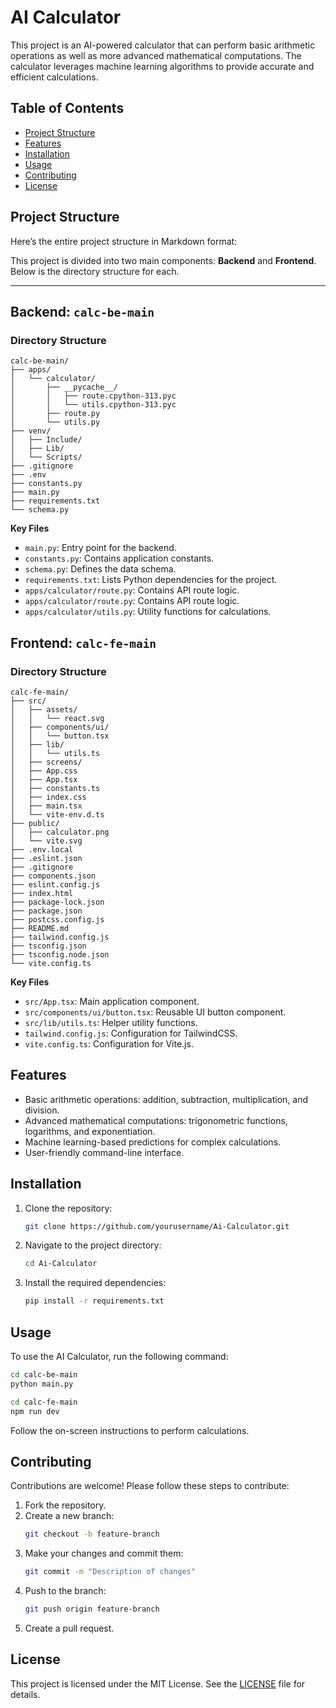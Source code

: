 # AI Calculator

This project is an AI-powered calculator that can perform basic arithmetic operations as well as more advanced mathematical computations. The calculator leverages machine learning algorithms to provide accurate and efficient calculations.

## Table of Contents

- [Project Structure](#project-structure)
- [Features](#features)
- [Installation](#installation)
- [Usage](#usage)
- [Contributing](#contributing)
- [License](#license)

## Project Structure

Here’s the entire project structure in Markdown format:



This project is divided into two main components: **Backend** and **Frontend**. 
Below is the directory structure for each.

---

## Backend: `calc-be-main`

### Directory Structure
```plaintext
calc-be-main/
├── apps/
│   └── calculator/
│       ├── __pycache__/
│       │   ├── route.cpython-313.pyc
│       │   └── utils.cpython-313.pyc
│       ├── route.py
│       └── utils.py
├── venv/
│   ├── Include/
│   ├── Lib/
│   └── Scripts/
├── .gitignore
├── .env
├── constants.py
├── main.py
├── requirements.txt
└── schema.py
```
**Key Files**
- `main.py`: Entry point for the backend.
- `constants.py`: Contains application constants.
- `schema.py`: Defines the data schema.
- `requirements.txt`: Lists Python dependencies for the project.
- `apps/calculator/route.py`: Contains API route logic.
- `apps/calculator/route.py`: Contains API route logic.
- `apps/calculator/utils.py`: Utility functions for calculations.


## Frontend: `calc-fe-main`

### Directory Structure
```plaintext
calc-fe-main/
├── src/
│   ├── assets/
│   │   └── react.svg
│   ├── components/ui/
│   │   └── button.tsx
│   ├── lib/
│   │   └── utils.ts
│   ├── screens/
│   ├── App.css
│   ├── App.tsx
│   ├── constants.ts
│   ├── index.css
│   ├── main.tsx
│   └── vite-env.d.ts
├── public/
│   ├── calculator.png
│   └── vite.svg
├── .env.local
├── .eslint.json
├── .gitignore
├── components.json
├── eslint.config.js
├── index.html
├── package-lock.json
├── package.json
├── postcss.config.js
├── README.md
├── tailwind.config.js
├── tsconfig.json
├── tsconfig.node.json
└── vite.config.ts
```
**Key Files**
- `src/App.tsx`: Main application component.
- `src/components/ui/button.tsx`: Reusable UI button component.
- `src/lib/utils.ts`: Helper utility functions.
- `tailwind.config.js`: Configuration for TailwindCSS.
- `vite.config.ts`: Configuration for Vite.js.



## Features

- Basic arithmetic operations: addition, subtraction, multiplication, and division.
- Advanced mathematical computations: trigonometric functions, logarithms, and exponentiation.
- Machine learning-based predictions for complex calculations.
- User-friendly command-line interface.

## Installation

1. Clone the repository:
    ```sh
    git clone https://github.com/yourusername/Ai-Calculator.git
    ```
2. Navigate to the project directory:
    ```sh
    cd Ai-Calculator
    ```
3. Install the required dependencies:
    ```sh
    pip install -r requirements.txt
    ```

## Usage

To use the AI Calculator, run the following command:
```sh
cd calc-be-main
python main.py

```
```sh
cd calc-fe-main
npm run dev

```

Follow the on-screen instructions to perform calculations.

## Contributing

Contributions are welcome! Please follow these steps to contribute:

1. Fork the repository.
2. Create a new branch:
    ```sh
    git checkout -b feature-branch
    ```
3. Make your changes and commit them:
    ```sh
    git commit -m "Description of changes"
    ```
4. Push to the branch:
    ```sh
    git push origin feature-branch
    ```
5. Create a pull request.

## License

This project is licensed under the MIT License. See the [LICENSE](LICENSE) file for details.